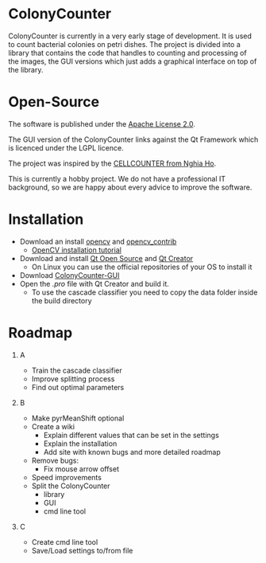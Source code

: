 # ColonyCounter

ColonyCounter is currently in a very early stage of development. It is used to count bacterial colonies on petri dishes. The project is divided into a library that contains the code that handles to counting and processing of the images, the GUI versions which just adds a graphical interface on top of the library.

# Open-Source

The software is published under the [Apache License 2.0](https://github.com/ColonyCounter/ColonyCounter-GUI/blob/master/LICENSE).

The GUI version of the ColonyCounter links against the Qt Framework which is licenced under the LGPL licence.

The project was inspired by the [CELLCOUNTER from Nghia Ho](http://nghiaho.com/?page_id=1011).

This is currently a hobby project. We do not have a professional IT background, so we are happy about every advice to improve the software.

# Installation

* Download an install [opencv](https://github.com/Itseez/opencv) and [opencv_contrib](https://github.com/Itseez/opencv_contrib)
    * [OpenCV installation tutorial](docs.opencv.org/3.1.0/df/d65/tutorial_table_of_content_introduction.html)
* Download and install [Qt Open Source](https://www.qt.io/download-open-source/) and [Qt Creator](https://www.qt.io/ide/)
    * On Linux you can use the official repositories of your OS to install it
* Download [ColonyCounter-GUI](https://github.com/ColonyCounter)
* Open the *.pro* file with Qt Creator and build it.
    * To use the cascade classifier you need to copy the data folder inside the build directory

# Roadmap

1. A
    * Train the cascade classifier
    * Improve splitting process
    * Find out optimal parameters

2. B
    * Make pyrMeanShift optional
    * Create a wiki
        * Explain different values that can be set in the settings
        * Explain the installation
        * Add site with known bugs and more detailed roadmap
    * Remove bugs:
        * Fix mouse arrow offset
    * Speed improvements
    * Split the ColonyCounter
        * library
        * GUI
        * cmd line tool

3. C
    * Create cmd line tool
    * Save/Load settings to/from file

